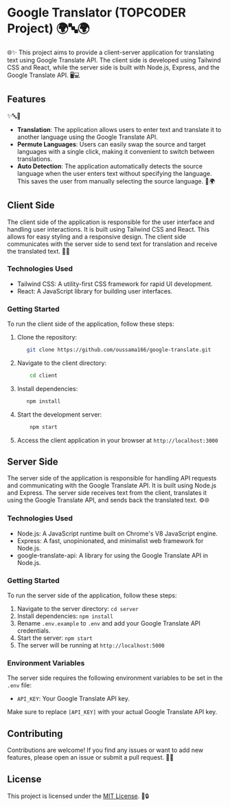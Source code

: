 # Google Translator (TOPCODER Project) 🌍🔤🌍

🌐✨ This project aims to provide a client-server application for translating text using Google Translate API. The client side is developed using Tailwind CSS and React, while the server side is built with Node.js, Express, and the Google Translate API. 🖥️💻

## Features

✨🔤🔀
- **Translation**: The application allows users to enter text and translate it to another language using the Google Translate API.
- **Permute Languages**: Users can easily swap the source and target languages with a single click, making it convenient to switch between translations.
- **Auto Detection**: The application automatically detects the source language when the user enters text without specifying the language. This saves the user from manually selecting the source language. 🔄🌍

## Client Side

The client side of the application is responsible for the user interface and handling user interactions. It is built using Tailwind CSS and React. This allows for easy styling and a responsive design. The client side communicates with the server side to send text for translation and receive the translated text. 🎨🚀

### Technologies Used

- Tailwind CSS: A utility-first CSS framework for rapid UI development.
- React: A JavaScript library for building user interfaces.

### Getting Started

To run the client side of the application, follow these steps:

1. Clone the repository: 
     ```bash
        git clone https://github.com/oussama166/google-translate.git
    ```
2. Navigate to the client directory: 
    ```bash
        cd client
    ```
3. Install dependencies: 
     ```bash
        npm install
    ```
4. Start the development server: 
    ```bash
        npm start
    ```
5. Access the client application in your browser at ```http://localhost:3000```

## Server Side

The server side of the application is responsible for handling API requests and communicating with the Google Translate API. It is built using Node.js and Express. The server side receives text from the client, translates it using the Google Translate API, and sends back the translated text. ⚙️🌐

### Technologies Used

- Node.js: A JavaScript runtime built on Chrome's V8 JavaScript engine.
- Express: A fast, unopinionated, and minimalist web framework for Node.js.
- google-translate-api: A library for using the Google Translate API in Node.js.

### Getting Started

To run the server side of the application, follow these steps:

1. Navigate to the server directory: `cd server`
3. Install dependencies: `npm install`
4. Rename `.env.example` to `.env` and add your Google Translate API credentials.
5. Start the server: `npm start`
6. The server will be running at `http://localhost:5000`

### Environment Variables

The server side requires the following environment variables to be set in the `.env` file:

- `API_KEY`: Your Google Translate API key.

Make sure to replace `[API_KEY]` with your actual Google Translate API key.

## Contributing

Contributions are welcome! If you find any issues or want to add new features, please open an issue or submit a pull request. 🤝🚀

## License

This project is licensed under the [MIT License](LICENSE). 📄🔒

